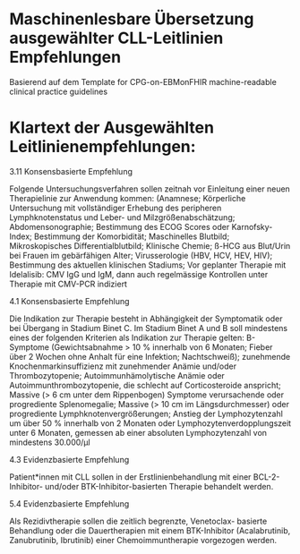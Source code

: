 # Maschinenlesbare Übersetzung ausgewählter CLL-Leitlinien Empfehlungen

Basierend auf dem Template for CPG-on-EBMonFHIR machine-readable clinical practice guidelines

# Klartext der Ausgewählten Leitlinienempfehlungen:

3.11	Konsensbasierte Empfehlung

Folgende Untersuchungsverfahren sollen zeitnah vor Einleitung einer neuen Therapielinie zur Anwendung kommen: (Anamnese; Körperliche Untersuchung mit vollständiger Erhebung des peripheren Lymphknotenstatus und Leber- und Milzgrößenabschätzung; Abdomensonographie; Bestimmung des ECOG Scores oder Karnofsky-Index; Bestimmung der Komorbidität; Maschinelles Blutbild; Mikroskopisches Differentialblutbild; Klinische Chemie; ß-HCG aus Blut/Urin bei Frauen im gebärfähigen Alter; Virusserologie (HBV, HCV, HEV, HIV); Bestimmung des aktuellen klinischen Stadiums; Vor geplanter Therapie mit Idelalisib: CMV IgG und IgM, dann auch regelmässige Kontrollen unter Therapie mit CMV-PCR indiziert


4.1	Konsensbasierte Empfehlung 

Die Indikation zur Therapie besteht in Abhängigkeit der Symptomatik oder bei Übergang in Stadium Binet C. 
Im Stadium Binet A und B soll  mindestens eines der folgenden Kriterien als Indikation zur Therapie gelten: B-Symptome (Gewichtsabnahme > 10 % innerhalb von 6 Monaten; Fieber über 2 Wochen ohne Anhalt für eine Infektion; Nachtschweiß);  zunehmende Knochenmarkinsuffizienz mit zunehmender Anämie und/oder Thrombozytopenie; Autoimmunhämolytische Anämie oder Autoimmunthrombozytopenie, die schlecht auf Corticosteroide anspricht; Massive (> 6 cm unter dem Rippenbogen) Symptome verursachende oder progrediente Splenomegalie; Massive (> 10 cm im Längsdurchmesser) oder progrediente Lymphknotenvergrößerungen; Anstieg der Lymphozytenzahl um über 50 % innerhalb von 2 Monaten oder Lymphozytenverdopplungszeit unter 6 Monaten, gemessen ab einer absoluten Lymphozytenzahl von mindestens 30.000/µl


4.3	Evidenzbasierte Empfehlung

Patient*innen mit CLL sollen in der Erstlinienbehandlung mit einer BCL-2-Inhibitor- und/oder BTK-Inhibitor-basierten Therapie behandelt werden. 


5.4	Evidenzbasierte Empfehlung

Als Rezidivtherapie sollen die zeitlich begrenzte, Venetoclax- basierte Behandlung oder die Dauertherapien mit einem BTK-Inhibitor (Acalabrutinib, Zanubrutinib, Ibrutinib) einer Chemoimmuntherapie vorgezogen werden.
